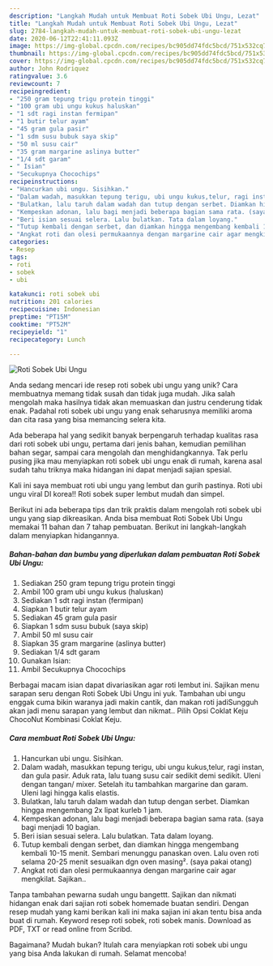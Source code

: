 ```yaml
---
description: "Langkah Mudah untuk Membuat Roti Sobek Ubi Ungu, Lezat"
title: "Langkah Mudah untuk Membuat Roti Sobek Ubi Ungu, Lezat"
slug: 2784-langkah-mudah-untuk-membuat-roti-sobek-ubi-ungu-lezat
date: 2020-06-12T22:41:11.093Z
image: https://img-global.cpcdn.com/recipes/bc905dd74fdc5bcd/751x532cq70/roti-sobek-ubi-ungu-foto-resep-utama.jpg
thumbnail: https://img-global.cpcdn.com/recipes/bc905dd74fdc5bcd/751x532cq70/roti-sobek-ubi-ungu-foto-resep-utama.jpg
cover: https://img-global.cpcdn.com/recipes/bc905dd74fdc5bcd/751x532cq70/roti-sobek-ubi-ungu-foto-resep-utama.jpg
author: John Rodriquez
ratingvalue: 3.6
reviewcount: 7
recipeingredient:
- "250 gram tepung trigu protein tinggi"
- "100 gram ubi ungu kukus haluskan"
- "1 sdt ragi instan fermipan"
- "1 butir telur ayam"
- "45 gram gula pasir"
- "1 sdm susu bubuk saya skip"
- "50 ml susu cair"
- "35 gram margarine aslinya butter"
- "1/4 sdt garam"
- " Isian"
- "Secukupnya Chocochips"
recipeinstructions:
- "Hancurkan ubi ungu. Sisihkan."
- "Dalam wadah, masukkan tepung terigu, ubi ungu kukus,telur, ragi instan, dan gula pasir. Aduk rata, lalu tuang susu cair sedikit demi sedikit. Uleni dengan tangan/ mixer. Setelah itu tambahkan margarine dan garam. Uleni lagi hingga kalis elastis."
- "Bulatkan, lalu taruh dalam wadah dan tutup dengan serbet. Diamkan hingga mengembang 2x lipat kurleb 1 jam."
- "Kempeskan adonan, lalu bagi menjadi beberapa bagian sama rata. (saya bagi menjadi 10 bagian."
- "Beri isian sesuai selera. Lalu bulatkan. Tata dalam loyang."
- "Tutup kembali dengan serbet, dan diamkan hingga mengembang kembali 10-15 menit. Sembari menunggu panaskan oven. Lalu oven roti selama 20-25 menit sesuaikan dgn oven masing². (saya pakai otang)"
- "Angkat roti dan olesi permukaannya dengan margarine cair agar mengkilat. Sajikan.."
categories:
- Resep
tags:
- roti
- sobek
- ubi

katakunci: roti sobek ubi 
nutrition: 201 calories
recipecuisine: Indonesian
preptime: "PT15M"
cooktime: "PT52M"
recipeyield: "1"
recipecategory: Lunch

---
```



![Roti Sobek Ubi Ungu](https://img-global.cpcdn.com/recipes/bc905dd74fdc5bcd/751x532cq70/roti-sobek-ubi-ungu-foto-resep-utama.jpg)

Anda sedang mencari ide resep roti sobek ubi ungu yang unik? Cara membuatnya memang tidak susah dan tidak juga mudah. Jika salah mengolah maka hasilnya tidak akan memuaskan dan justru cenderung tidak enak. Padahal roti sobek ubi ungu yang enak seharusnya memiliki aroma dan cita rasa yang bisa memancing selera kita.

Ada beberapa hal yang sedikit banyak berpengaruh terhadap kualitas rasa dari roti sobek ubi ungu, pertama dari jenis bahan, kemudian pemilihan bahan segar, sampai cara mengolah dan menghidangkannya. Tak perlu pusing jika mau menyiapkan roti sobek ubi ungu enak di rumah, karena asal sudah tahu triknya maka hidangan ini dapat menjadi sajian spesial.

Kali ini saya membuat roti ubi ungu yang lembut dan gurih pastinya. Roti ubi ungu viral DI korea!! Roti sobek super lembut mudah dan simpel.


Berikut ini ada beberapa tips dan trik praktis dalam mengolah roti sobek ubi ungu yang siap dikreasikan. Anda bisa membuat Roti Sobek Ubi Ungu memakai 11 bahan dan 7 tahap pembuatan. Berikut ini langkah-langkah dalam menyiapkan hidangannya.

<!--inarticleads1-->

##### Bahan-bahan dan bumbu yang diperlukan dalam pembuatan Roti Sobek Ubi Ungu:

1. Sediakan 250 gram tepung trigu protein tinggi
1. Ambil 100 gram ubi ungu kukus (haluskan)
1. Sediakan 1 sdt ragi instan (fermipan)
1. Siapkan 1 butir telur ayam
1. Sediakan 45 gram gula pasir
1. Siapkan 1 sdm susu bubuk (saya skip)
1. Ambil 50 ml susu cair
1. Siapkan 35 gram margarine (aslinya butter)
1. Sediakan 1/4 sdt garam
1. Gunakan  Isian:
1. Ambil Secukupnya Chocochips


Berbagai macam isian dapat divariasikan agar roti lembut ini. Sajikan menu sarapan seru dengan Roti Sobek Ubi Ungu ini yuk. Tambahan ubi ungu enggak cuma bikin waranya jadi makin cantik, dan makan roti jadiSungguh akan jadi menu sarapan yang lembut dan nikmat.. Pilih Opsi Coklat Keju ChocoNut Kombinasi Coklat Keju. 

<!--inarticleads2-->

##### Cara membuat Roti Sobek Ubi Ungu:

1. Hancurkan ubi ungu. Sisihkan.
1. Dalam wadah, masukkan tepung terigu, ubi ungu kukus,telur, ragi instan, dan gula pasir. Aduk rata, lalu tuang susu cair sedikit demi sedikit. Uleni dengan tangan/ mixer. Setelah itu tambahkan margarine dan garam. Uleni lagi hingga kalis elastis.
1. Bulatkan, lalu taruh dalam wadah dan tutup dengan serbet. Diamkan hingga mengembang 2x lipat kurleb 1 jam.
1. Kempeskan adonan, lalu bagi menjadi beberapa bagian sama rata. (saya bagi menjadi 10 bagian.
1. Beri isian sesuai selera. Lalu bulatkan. Tata dalam loyang.
1. Tutup kembali dengan serbet, dan diamkan hingga mengembang kembali 10-15 menit. Sembari menunggu panaskan oven. Lalu oven roti selama 20-25 menit sesuaikan dgn oven masing². (saya pakai otang)
1. Angkat roti dan olesi permukaannya dengan margarine cair agar mengkilat. Sajikan..


Tanpa tambahan pewarna sudah ungu bangettt. Sajikan dan nikmati hidangan enak dari sajian roti sobek homemade buatan sendiri. Dengan resep mudah yang kami berikan kali ini maka sajian ini akan tentu bisa anda buat di rumah. Keyword resep roti sobek, roti sobek manis. Download as PDF, TXT or read online from Scribd. 

Bagaimana? Mudah bukan? Itulah cara menyiapkan roti sobek ubi ungu yang bisa Anda lakukan di rumah. Selamat mencoba!
